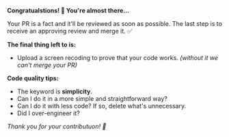 **Congratualstions! 🎉 You're almost there...**

Your PR is a fact and it'll be reviewed as soon as possible. The last step is to receive an approving review and merge it. ✅

**The final thing left to is:**
- Upload a screen recoding to prove that your code works. _(without it we can't merge your PR)_

**Code quality tips:**
- The keyword is **simplicity**.
- Can I do it in a more simple and straightforward way?
- Can I do it with less code? If so, delete what's unnecessary.
- Did I over-engineer it?

_Thank you for your contributuon! 👏_